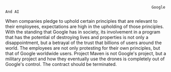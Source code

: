                                                                     Google And AI

When companies pledge to uphold certain principles that are relevant to their employees, expectations are high in the upholding of those principles. With the standing that Google has in society, its involvement in a program that has the potential of destroying lives and properties is not only a disappointment, but a betrayal of the trust that billions of users around the world. The employees are not only protesting for their own principles, but that of Google worldwide users. Project Maven is not Google's project, but a military project and how they eventually use the drones is completely out of Google's control. The contract should be terminated.
